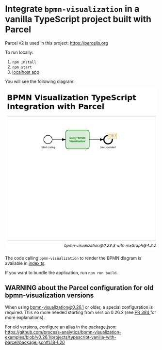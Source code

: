 # Integrate `bpmn-visualization` in a vanilla TypeScript project built with Parcel

Parcel v2 is used in this project: https://parceljs.org

To run locally:

1. `npm install`
2. `npm start`
3. [localhost app](http://localhost:1234)

You will see the following diagram:

![BPMN diagram in the home page](docs/home.png)

The code calling `bpmn-visualization` to render the BPMN diagram is available in [index.ts](src/index.ts).

If you want to bundle the application, run `npm run build`.


## WARNING about the Parcel configuration for old bpmn-visualization versions

When using bpmn-visualization@0.26.1 or older, a special configuration is required. This no more needed starting from version 0.26.2 (see [PR 384 ](https://github.com/process-analytics/bpmn-visualization-examples/pull/384) for more explanations).

For old versions, configure an alias in the package.json: https://github.com/process-analytics/bpmn-visualization-examples/blob/v0.26.1/projects/typescript-vanilla-with-parcel/package.json#L18-L20

